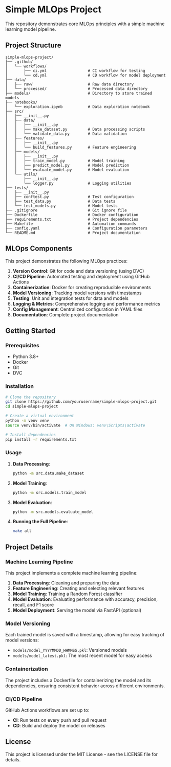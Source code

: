 # Simple MLOps Project

This repository demonstrates core MLOps principles with a simple machine learning model pipeline.

## Project Structure

```
simple-mlops-project/
├── .github/
│   └── workflows/
│       ├── ci.yml                  # CI workflow for testing
│       └── cd.yml                  # CD workflow for model deployment
├── data/
│   ├── raw/                        # Raw data directory
│   └── processed/                  # Processed data directory
├── models/                         # Directory to store trained models
├── notebooks/
│   └── exploration.ipynb           # Data exploration notebook
├── src/
│   ├── __init__.py
│   ├── data/
│   │   ├── __init__.py
│   │   ├── make_dataset.py         # Data processing scripts
│   │   └── validate_data.py        # Data validation
│   ├── features/
│   │   ├── __init__.py
│   │   └── build_features.py       # Feature engineering
│   ├── models/
│   │   ├── __init__.py
│   │   ├── train_model.py          # Model training
│   │   ├── predict_model.py        # Model prediction
│   │   └── evaluate_model.py       # Model evaluation
│   └── utils/
│       ├── __init__.py
│       └── logger.py               # Logging utilities
├── tests/
│   ├── __init__.py
│   ├── conftest.py                 # Test configuration
│   ├── test_data.py                # Data tests
│   └── test_models.py              # Model tests
├── .gitignore                      # Git ignore file
├── Dockerfile                      # Docker configuration
├── requirements.txt                # Project dependencies
├── Makefile                        # Automation commands
├── config.yaml                     # Configuration parameters
└── README.md                       # Project documentation
```

## MLOps Components

This project demonstrates the following MLOps practices:

1. **Version Control**: Git for code and data versioning (using DVC)
2. **CI/CD Pipeline**: Automated testing and deployment using GitHub Actions
3. **Containerization**: Docker for creating reproducible environments
4. **Model Versioning**: Tracking model versions with timestamps
5. **Testing**: Unit and integration tests for data and models
6. **Logging & Metrics**: Comprehensive logging and performance metrics
7. **Config Management**: Centralized configuration in YAML files
8. **Documentation**: Complete project documentation

## Getting Started

### Prerequisites
- Python 3.8+
- Docker
- Git
- DVC

### Installation

```bash
# Clone the repository
git clone https://github.com/yourusername/simple-mlops-project.git
cd simple-mlops-project

# Create a virtual environment
python -m venv venv
source venv/bin/activate  # On Windows: venv\Scripts\activate

# Install dependencies
pip install -r requirements.txt
```

### Usage

1. **Data Processing**:
   ```bash
   python -m src.data.make_dataset
   ```

2. **Model Training**:
   ```bash
   python -m src.models.train_model
   ```

3. **Model Evaluation**:
   ```bash
   python -m src.models.evaluate_model
   ```

4. **Running the Full Pipeline**:
   ```bash
   make all
   ```

## Project Details

### Machine Learning Pipeline

This project implements a complete machine learning pipeline:

1. **Data Processing**: Cleaning and preparing the data
2. **Feature Engineering**: Creating and selecting relevant features
3. **Model Training**: Training a Random Forest classifier
4. **Model Evaluation**: Evaluating performance with accuracy, precision, recall, and F1 score
5. **Model Deployment**: Serving the model via FastAPI (optional)

### Model Versioning

Each trained model is saved with a timestamp, allowing for easy tracking of model versions:
- `models/model_YYYYMMDD_HHMMSS.pkl`: Versioned models
- `models/model_latest.pkl`: The most recent model for easy access

### Containerization

The project includes a Dockerfile for containerizing the model and its dependencies, ensuring consistent behavior across different environments.

### CI/CD Pipeline

GitHub Actions workflows are set up to:
- **CI**: Run tests on every push and pull request
- **CD**: Build and deploy the model on releases

## License
This project is licensed under the MIT License - see the LICENSE file for details.

